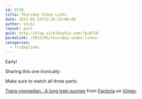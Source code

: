 ```yaml
---
id: 8728
title: Thursday Video Links
date: 2013-05-23T13:25:15+00:00
author: Vicki
layout: post
guid: http://blog.vickiboykis.com/?p=8728
permalink: /2013/05/thursday-video-links/
categories:
  - fridaylinks
---
```

Early!



Sharing this one ironically:



Make sure to watch all three parts:





[Trans-mongolian : A long train journey](http://vimeo.com/60903598) from [Factoria](http://vimeo.com/factoria) on [Vimeo](http://vimeo.com).